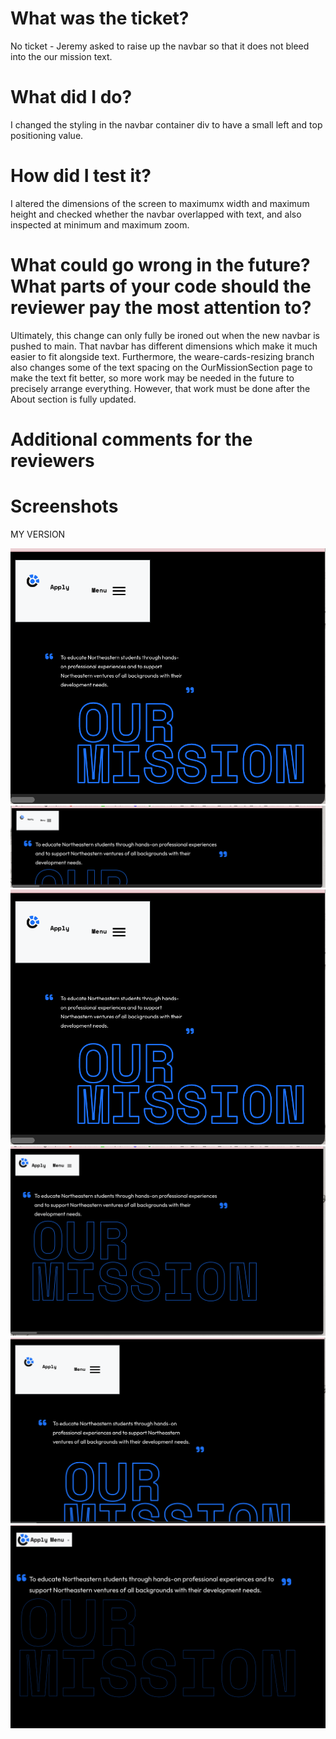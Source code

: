 
 # What was the ticket?

No ticket - Jeremy asked to raise up the navbar so that it does not bleed into the our mission text.
 
 # What did I do?
 
 I changed the styling in the navbar container div to have a small left and top positioning value.
 
 # How did I test it?
 
 I altered the dimensions of the screen to maximumx width and maximum height and checked whether the navbar overlapped with text, and also
 inspected at minimum and maximum zoom.

 # What could go wrong in the future? What parts of your code should the reviewer pay the most attention to?
 
 Ultimately, this change can only fully be ironed out when the new navbar is pushed to main. That navbar has different dimensions which make it much easier
 to fit alongside text. Furthermore, the weare-cards-resizing branch also changes some of the text spacing on the OurMissionSection page to make the text fit better, so more work may be needed in the future to precisely arrange everything. However, that work must be done after the About section is fully updated.

 
 # Additional comments for the reviewers


 
 # Screenshots

 MY VERSION

 ![alt text](../public/images/PRImages/Screenshot%202023-04-08%20at%203.16.38%20PM.png)
 ![alt text](../public/images/PRImages/Screenshot%202023-04-08%20at%203.16.48%20PM.png)
 ![alt text](../public/images/PRImages/Screenshot%202023-04-08%20at%203.16.38%20PM.png)
 ![alt text](../public/images/PRImages/Screenshot%202023-04-08%20at%203.16.58%20PM.png)
 ![alt text](../public/images/PRImages/Screenshot%202023-04-08%20at%203.17.11%20PM.png)
 ![alt text](../public/images/PRImages/Screenshot%202023-04-08%20at%203.17.28%20PM.png)

